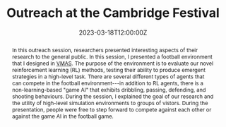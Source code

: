 ---
title: Outreach at the Cambridge Festival

event: Outreach at the Cambridge Festival
event_url: https://www.festival.cam.ac.uk/

location: Cambridge Computer Lab
address:
  street: 15 JJ Thomson Ave
  city: Cambridge
  region: Cambridgeshire
  postcode: CB3 0FD
  country: United Kingdom

summary: An AI football environment for reinforcement learning.
abstract: In this outreach session, researchers presented interesting aspects of their research to the general public. In this session, I presented a football environment that I designed in [VMAS](https://ryankortvelesy.github.io/publication/vmas/). The purpose of the environment is to evaluate our novel reinforcement learning (RL) methods, testing their ability to produce emergent strategies in a high-level task. There are several different types of agents that can compete in the football environment---in addition to RL agents, there is a non-learning-based "game AI" that exhibits dribbling, passing, defending, and shooting behaviours. During the session, I explained the goal of our research and the utility of high-level simulation environments to groups of vistors. During the presentation, people were free to step forward to compete against each other or against the game AI in the football game.

# Talk start and end times.
#   End time can optionally be hidden by prefixing the line with `#`.
date: '2023-03-18T12:00:00Z'
date_end: '2023-03-18T14:00:00Z'
all_day: false

# Schedule page publish date (NOT talk date).
publishDate: '2023-03-18T00:00:00Z'

authors: []
tags: []

# Is this a featured talk? (true/false)
featured: false

image:
  caption: The booth drew attention from both an academic audience (interested in the mechanics of training reinforcement learning policies in simulation) and a younger audience (interested in playing and making their own video games).
  focal_point: Right

links:
  - name: Paper
    url: https://ryankortvelesy.github.io/publication/vmas/ 
url_code: ''
url_pdf: ''
url_slides: ''
url_video: ''

# Markdown Slides (optional).
#   Associate this talk with Markdown slides.
#   Simply enter your slide deck's filename without extension.
#   E.g. `slides = "example-slides"` references `content/slides/example-slides.md`.
#   Otherwise, set `slides = ""`.
slides: ""

# Projects (optional).
#   Associate this post with one or more of your projects.
#   Simply enter your project's folder or file name without extension.
#   E.g. `projects = ["internal-project"]` references `content/project/deep-learning/index.md`.
#   Otherwise, set `projects = []`.
projects: []
---